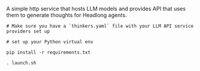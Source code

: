 A simple http service that hosts LLM models and provides API that uses them to generate thoughts for Headlong agents.

```
# Make sure you have a `thinkers.yaml` file with your LLM API service providers set up

# set up your Python virtual env

pip install -r requirements.txt

. launch.sh
```
